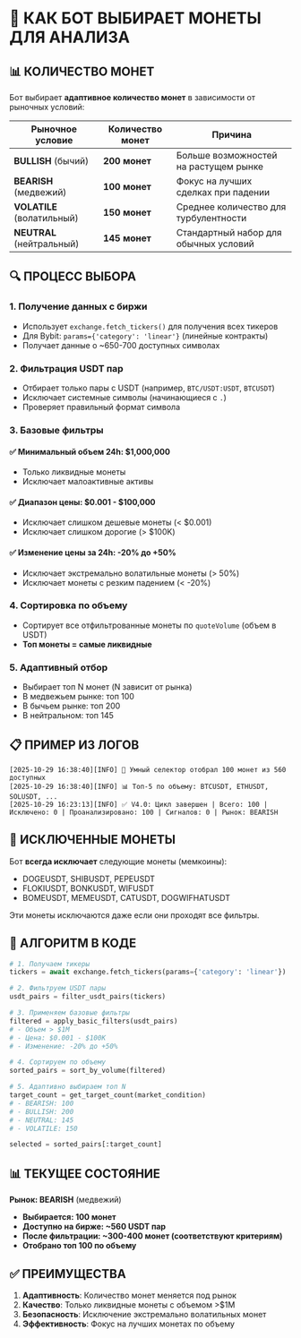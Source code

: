 # 🎯 КАК БОТ ВЫБИРАЕТ МОНЕТЫ ДЛЯ АНАЛИЗА

## 📊 КОЛИЧЕСТВО МОНЕТ

Бот выбирает **адаптивное количество монет** в зависимости от рыночных условий:

| Рыночное условие | Количество монет | Причина |
|------------------|------------------|---------|
| **BULLISH** (бычий) | **200 монет** | Больше возможностей на растущем рынке |
| **BEARISH** (медвежий) | **100 монет** | Фокус на лучших сделках при падении |
| **VOLATILE** (волатильный) | **150 монет** | Среднее количество для турбулентности |
| **NEUTRAL** (нейтральный) | **145 монет** | Стандартный набор для обычных условий |

## 🔍 ПРОЦЕСС ВЫБОРА

### 1. Получение данных с биржи
- Использует `exchange.fetch_tickers()` для получения всех тикеров
- Для Bybit: `params={'category': 'linear'}` (линейные контракты)
- Получает данные о ~650-700 доступных символах

### 2. Фильтрация USDT пар
- Отбирает только пары с USDT (например, `BTC/USDT:USDT`, `BTCUSDT`)
- Исключает системные символы (начинающиеся с `.`)
- Проверяет правильный формат символа

### 3. Базовые фильтры

#### ✅ Минимальный объем 24h: $1,000,000
- Только ликвидные монеты
- Исключает малоактивные активы

#### ✅ Диапазон цены: $0.001 - $100,000
- Исключает слишком дешевые монеты (< $0.001)
- Исключает слишком дорогие (> $100K)

#### ✅ Изменение цены за 24h: -20% до +50%
- Исключает экстремально волатильные монеты (> 50%)
- Исключает монеты с резким падением (< -20%)

### 4. Сортировка по объему
- Сортирует все отфильтрованные монеты по `quoteVolume` (объем в USDT)
- **Топ монеты = самые ликвидные**

### 5. Адаптивный отбор
- Выбирает топ N монет (N зависит от рынка)
- В медвежьем рынке: топ 100
- В бычьем рынке: топ 200
- В нейтральном: топ 145

## 📋 ПРИМЕР ИЗ ЛОГОВ

```
[2025-10-29 16:38:40][INFO] 🎯 Умный селектор отобрал 100 монет из 560 доступных
[2025-10-29 16:38:40][INFO] 📊 Топ-5 по объему: BTCUSDT, ETHUSDT, SOLUSDT, ...
[2025-10-29 16:23:13][INFO] ✅ V4.0: Цикл завершен | Всего: 100 | Исключено: 0 | Проанализировано: 100 | Сигналов: 0 | Рынок: BEARISH
```

## 🚫 ИСКЛЮЧЕННЫЕ МОНЕТЫ

Бот **всегда исключает** следующие монеты (мемкоины):
- DOGEUSDT, SHIBUSDT, PEPEUSDT
- FLOKIUSDT, BONKUSDT, WIFUSDT
- BOMEUSDT, MEMEUSDT, CATUSDT, DOGWIFHATUSDT

Эти монеты исключаются даже если они проходят все фильтры.

## 🎯 АЛГОРИТМ В КОДЕ

```python
# 1. Получаем тикеры
tickers = await exchange.fetch_tickers(params={'category': 'linear'})

# 2. Фильтруем USDT пары
usdt_pairs = filter_usdt_pairs(tickers)

# 3. Применяем базовые фильтры
filtered = apply_basic_filters(usdt_pairs)
# - Объем > $1M
# - Цена: $0.001 - $100K
# - Изменение: -20% до +50%

# 4. Сортируем по объему
sorted_pairs = sort_by_volume(filtered)

# 5. Адаптивно выбираем топ N
target_count = get_target_count(market_condition)
# - BEARISH: 100
# - BULLISH: 200
# - NEUTRAL: 145
# - VOLATILE: 150

selected = sorted_pairs[:target_count]
```

## 📊 ТЕКУЩЕЕ СОСТОЯНИЕ

**Рынок: BEARISH** (медвежий)
- **Выбирается: 100 монет**
- **Доступно на бирже: ~560 USDT пар**
- **После фильтрации: ~300-400 монет (соответствуют критериям)**
- **Отобрано топ 100 по объему**

## ✅ ПРЕИМУЩЕСТВА

1. **Адаптивность**: Количество монет меняется под рынок
2. **Качество**: Только ликвидные монеты с объемом >$1M
3. **Безопасность**: Исключение экстремально волатильных монет
4. **Эффективность**: Фокус на лучших монетах по объему


